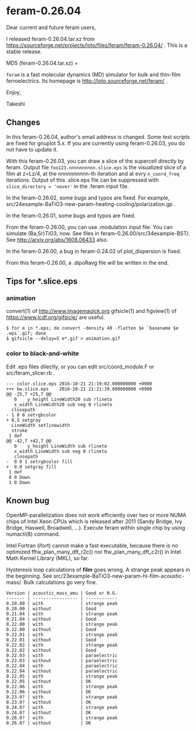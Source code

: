 feram-0.26.04
=============
Dear current and future feram users,

I released feram-0.26.04.tar.xz from
https://sourceforge.net/projects/loto/files/feram/feram-0.26.04/ .
This is a stable release.

MD5 (feram-0.26.04.tar.xz) = 

`feram` is a fast molecular dynamics (MD) simulator
for bulk and thin-film ferroelectrics. Its homepage is
http://loto.sourceforge.net/feram/ .

Enjoy,

Takeshi

## Changes
In this feram-0.26.04, author's email address is changed.
Some test scripts are fixed for gnuplot 5.x.
If you are currently using feram-0.26.03, you do not have to update it.

With this feram-0.26.03, you can draw a slice of the
supercell directly by feram. Output file `foo123.nnnnnnnnnn.slice.eps`
is the visualized slice of a film at z=Lz/4, at the nnnnnnnnnn-th
iteration and at evry `n_coord_freq` iterations.
Output of this .slice.eps file can be suppressed with
`slice_directory = 'never'` in the .feram input file.

In the feram-0.26.02, some bugs and typos are fixed.
For example, src/24example-BaTiO3-new-param-heating-cooling/polarization.gp .

In the feram-0.26.01, some bugs and typos are fixed.

From the feram-0.26.00, you can use .modulation input file.
You can simulate (Ba,Sr)TiO3, now.
See files in feram-0.26.00/src/34example-BST/.
See http://arxiv.org/abs/1608.06433 also.

In the feram-0.26.00, a bug in feram-0.24.02 of plot_dispersion is fixed.

From this feram-0.26.00, a .dipoRavg file will be written in the end.

## Tips for *.slice.eps
### animation
convert(1) of http://www.imagemagick.org
gifsicle(1) and figview(1) of https://www.lcdf.org/gifsicle/ are useful.

    $ for e in *.eps; do convert -density 40 -flatten $e `basename $e .eps`.gif; done
    $ gifsicle --delay=5 e*.gif > animation.gif

### color to black-and-white
Edit .eps files dilectly,
or you can edit src/coord_module.F or src/feram_slicer.rb .

    --- color.slice.eps	2016-10-21 21:19:02.000000000 +0900
    +++ bw.slice.eps	2016-10-21 21:21:39.000000000 +0900
    @@ -25,7 +25,7 @@
       0    y_height LineWidth20 sub rlineto
       x_width LineWidth20 sub neg 0 rlineto
      closepath
    - 1 0 0 setrgbcolor
    + 0.5 setgray
      LineWidth setlinewidth
      stroke
     } def
    @@ -42,7 +42,7 @@
       0    y_height LineWidth sub rlineto
       x_width LineWidth sub neg 0 rlineto
       closepath
    -  0 0 1 setrgbcolor fill
    +  0.0 setgray fill
     } def
     0 0 Down
     1 0 Down


## Known bug
OpenMP-parallelization does not work efficiently over two or
more NUMA chips of Intel Xeon CPUs which is released after
2011 (Sandy Bridge, Ivy Bridge, Haswell, Broadwell, ...).
Execute feram within single chip by using numactl(8) command.

Intel Fortran (ifort) cannot make a fast executable,
because there is no optimized fftw_plan_many_dft_r2c() nor
ftw_plan_many_dft_c2r() in Intel Math Kernel Library (MKL), so far.

Hysteresis loop calculations of **film** goes wrong.
A strange peak appears in the beginning.
See src/23example-BaTiO3-new-param-hl-film-acoustic-mass/.
Bulk calculations go very fine.

    Version | acoustic_mass_amu | Good or N.G.
    ------- | ----------------- | ------------
    0.20.00 | with              | strange peak
    0.20.00 | without           | Good
    0.21.04 | with              | strange peak
    0.21.04 | without           | Good
    0.22.00 | with              | strange peak
    0.22.00 | without           | Good
    0.22.01 | with              | strange peak
    0.22.01 | without           | Good
    0.22.02 | with              | strange peak
    0.22.02 | without           | Good
    0.22.03 | with              | paraelectric
    0.22.03 | without           | paraelectric
    0.22.04 | with              | paraelectric
    0.22.04 | without           | paraelectric
    0.22.05 | with              | strange peak
    0.22.05 | without           | OK
    0.22.06 | with              | strange peak
    0.22.06 | without           | OK
    0.23.0? | with              | strange peak
    0.23.0? | without           | OK
    0.24.0? | with              | strange peak
    0.24.0? | without           | OK
    0.26.0? | with              | strange peak
    0.26.0? | without           | OK
